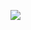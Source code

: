 <a href="버튼을 눌렀을 때 이동할 링크" target="_blank"><img src="https://img.shields.io/badge/gmail-000000?style=flat&logo=gmail&logoColor=EA4335"/></a>
